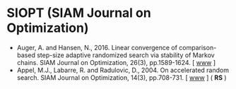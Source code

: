 # SIOPT (SIAM Journal on Optimization)

* Auger, A. and Hansen, N., 2016. Linear convergence of comparison-based step-size adaptive randomized search via stability of Markov chains. SIAM Journal on Optimization, 26(3), pp.1589-1624. [ [www](https://epubs.siam.org/doi/abs/10.1137/140984038) ]
* Appel, M.J., Labarre, R. and Radulovic, D., 2004. On accelerated random search. SIAM Journal on Optimization, 14(3), pp.708-731. [ [www](https://epubs.siam.org/doi/abs/10.1137/S105262340240063X) ] ( **RS** )
